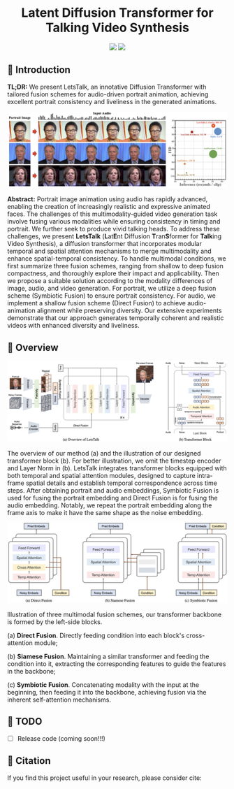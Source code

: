 <div align="center">

<h1> Latent Diffusion Transformer for Talking Video Synthesis </h1>

<a href='https://zhang-haojie.github.io/project-pages/letstalk.html'><img src='https://img.shields.io/badge/Project-Page-green'></a> 
<a href=''><img src='https://img.shields.io/badge/Technique-Report-red'></a> 

</div>


## 🚀 Introduction
**TL;DR:** We present LetsTalk, an innotative Diffusion Transformer with tailored fusion schemes for audio-driven portrait animation, achieving excellent portrait consistency and liveliness in the generated animations.

<div align="center">
<img width="800" alt="image" src="assets/teaser.png?raw=true">
</div>

**Abstract:** Portrait image animation using audio has rapidly advanced, enabling the creation of increasingly realistic and expressive animated faces. The challenges of this multimodality-guided video generation task involve fusing various modalities while ensuring consistency in timing and portrait. We further seek to produce vivid talking heads. 
To address these challenges, we present **LetsTalk** (**L**at**E**nt Diffusion **T**ran**S**former for **Talk**ing Video Synthesis), a diffusion transformer that incorporates modular temporal and spatial attention mechanisms to merge multimodality and enhance spatial-temporal consistency. 
To handle multimodal conditions, we first summarize three fusion schemes, ranging from shallow to deep fusion compactness, and thoroughly explore their impact and applicability. Then we propose a suitable solution according to the modality differences of image, audio, and video generation. 
For portrait, we utilize a deep fusion scheme (Symbiotic Fusion) to ensure portrait consistency. For audio, we implement a shallow fusion scheme (Direct Fusion) to achieve audio-animation alignment while preserving diversity. Our extensive experiments demonstrate that our approach generates temporally coherent and realistic videos with enhanced diversity and liveliness.


## 🎁 Overview

<div align="center">
<img width="800" alt="image" src="assets/pipeline.png?raw=true">
</div>

The overview of our method (a) and the illustration of our designed transformer block (b). For better illustration, we omit the timestep encoder and Layer Norm in (b). LetsTalk integrates transformer blocks equipped with both temporal and spatial attention modules, designed to capture intra-frame spatial details and establish temporal correspondence across time steps. After obtaining portrait and audio embeddings, Symbiotic Fusion is used for fusing the portrait embedding and Direct Fusion is for fusing the audio embedding. Notably, we repeat the portrait embedding along the frame axis to make it have the same shape as the noise embedding.

<div align="center">
<img width="800" alt="image" src="assets/schemes.png?raw=true">
</div>

Illustration of three multimodal fusion schemes, our transformer backbone is formed by the left-side blocks.

(a) **Direct Fusion**. Directly feeding condition into each block's cross-attention module;

(b) **Siamese Fusion**. Maintaining a similar transformer and feeding the condition into it, extracting the corresponding features to guide the features in the backbone;

(c) **Symbiotic Fusion**. Concatenating modality with the input at the beginning, then feeding it into the backbone, achieving fusion via the inherent self-attention mechanisms.


## 📆 TODO
- [ ] Release code (coming soon!!!)

<!-- ## Visualization

### English

### Chinese

### Singing

### AI-generated Portraits -->



## 🎫 Citation
If you find this project useful in your research, please consider cite:

```BibTeX

```